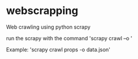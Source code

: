 # webscrapping
Web crawling using python scrapy

run the scrapy with the command 'scrapy crawl <yourspidername> –o <yourfilename>'

Example: 'scrapy crawl props -o data.json'
